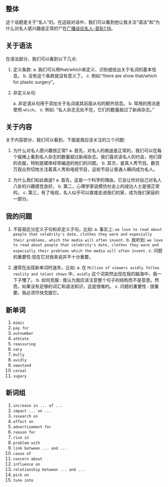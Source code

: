 ## 整体

这个话题是关于“名人”的。在这段对话中，我们可以看到他让我关注“语法”和“为什么对名人感兴趣是正常的?”在[广播谈论名人-音轨1.16](https://dogwood.xdfsjj.com/pc/audioDetail.html?id=51352&pcrId=12680494&resId=14718879&resSign=c76b28&type=14)。

## 关于语法

在语法部分，我们可以看到以下几点:

1. 定义条款:
    a. 我们可以用that/which来定义、识别或给出关于名词的基本信息。
    b. 没有这个条款就没有意义了。
    c. 例如:“there are show that/which for plastic surgery”。

2. 非定义从句:

    a. 非定语从句用于添加关于名词或其前面从句的额外信息。
    b. 常用的用法是使用 `which`。
    c. 例如: “名人杂志无处不在，它们的数量超过了新闻杂志。”

## 关于内容

关于内容部分，我们可以看到，下面是我应该关注的三个问题:

1. 为什么对名人感兴趣很正常?
    a. 首先，对名人的痴迷是正常的，我们可以在每个报摊上看到名人杂志的数量超过新闻杂志。我们喜欢读名人的约会，他们穿的衣服，特别是媒体经常编造的他们的问题。
    b. 其次，是真人秀节目。数百万观众热切地关注着真人秀和电视节目，这些节目让普通人瞬间成为名人。

2. 为什么我们如此痴迷?
    a. 首先，这是一个科学的理由，它会让你对自己对名人八卦的兴趣感觉良好。
    b. 第二，心理学家说模仿社会上的成功人士是很正常的。
    c. 第三，有了电视，名人似乎可以直接走进我们的家，成为我们家庭的一部分。

## 我的问题

1. 不容易区分定义子句和非定义子句，比如:
    a. 事实上: `we love to read about people that celebrity's date, clothes they ware and especially their problems, which the media will often invent.`
    b. 我听到: `we love to read about people that celebrity's date, clothes they ware and especially their problems which the media will often invent.`
    c. 问题的重要性:现在它对我来说并不十分重要。

2. 通常在出现新单词时迷失，比如:
    a. 在 `Million of viewers avidly follow reality and telant shows` 中，`avidly` 这个词突然出现在我的脑海中，我一下子懵了。
    b. 如何克服 : 我认为我应该注意整个句子的结构而不是意思。然而，如果没有足够的词汇和语法知识，这是很难的。
    c. 问题的重要性 : 很重要，我必须尽快克服它。  

## 新单词

1. `mimic`
2. `pay for`
3. `outnumber`
4. `athlete`
5. `reassuring`  
6. `vary`
7. `bully`
8. `avidly`
9. `newstand`
10. `cereal`
11. `sugary`

## 新词组

1. `increase in ... of ...`
2. `impact ... on ...`
3. `research on`
4. `effect on`
5. `advertisement for`
6. `reason for`
7. `rise in`
8. `problem with`
9. `link between ... and ...`
10. `cause of`
11. `concern about`
12. `influence on`
13. `relationship between ... and ...`
14. `pick on`
15. `tune into`
